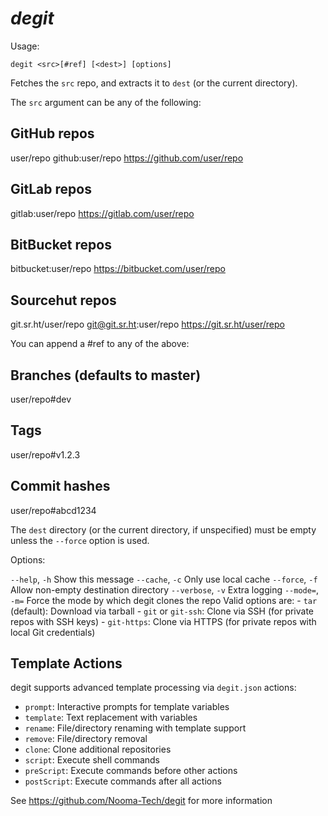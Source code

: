 # _degit_

Usage:

`degit <src>[#ref] [<dest>] [options]`

Fetches the `src` repo, and extracts it to `dest` (or the current directory).

The `src` argument can be any of the following:

## GitHub repos

user/repo
github:user/repo
https://github.com/user/repo

## GitLab repos

gitlab:user/repo
https://gitlab.com/user/repo

## BitBucket repos

bitbucket:user/repo
https://bitbucket.com/user/repo

## Sourcehut repos

git.sr.ht/user/repo
git@git.sr.ht:user/repo
https://git.sr.ht/user/repo

You can append a #ref to any of the above:

## Branches (defaults to master)

user/repo#dev

## Tags

user/repo#v1.2.3

## Commit hashes

user/repo#abcd1234

The `dest` directory (or the current directory, if unspecified) must be empty
unless the `--force` option is used.

Options:

  `--help`,    `-h`  Show this message
  `--cache`,   `-c`  Only use local cache
  `--force`,   `-f`  Allow non-empty destination directory
  `--verbose`, `-v`  Extra logging
  `--mode=`,   `-m=` Force the mode by which degit clones the repo
                     Valid options are:
                     - `tar` (default): Download via tarball
                     - `git` or `git-ssh`: Clone via SSH (for private repos with SSH keys)
                     - `git-https`: Clone via HTTPS (for private repos with local Git credentials)

## Template Actions

degit supports advanced template processing via `degit.json` actions:

- `prompt`: Interactive prompts for template variables
- `template`: Text replacement with variables
- `rename`: File/directory renaming with template support
- `remove`: File/directory removal
- `clone`: Clone additional repositories
- `script`: Execute shell commands
- `preScript`: Execute commands before other actions
- `postScript`: Execute commands after all actions

See https://github.com/Nooma-Tech/degit for more information

